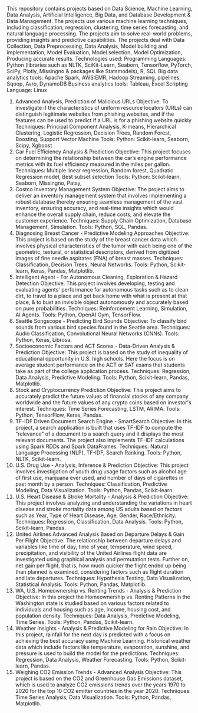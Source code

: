 This repository contains projects based on Data Science, Machine Learning, Data Analysis, Artificial Intelligence, Big Data, and Database Development & Data Management. The projects use various machine learning techniques, including classification, regression, clustering, time series forecasting, and natural language processing. The projects aim to solve real-world problems, providing insights and predictive capabilities. The projects deal with Data Collection, Data Preprocessing, Data Analysis, Model building and implementation, Model Evaluation, Model selection, Model Optimization, Producing accurate results.
Technologies used: 
Programming Languages: Python (libraries such as NLTK, SciKit-Learn, Seaborn, Tensorflow, PyTorch, SciPy, Plotly, Missingno & packages like Statsmodels), R, SQL
Big data analytics tools: Apache Spark, AWS:EMR, Hadoop Streaming, pipelines, Sqoop, Avro, DynamoDB
Business analytics tools: Tableau, Excel
Scripting Language: Linux 

1. Advanced Analysis, Prediction of Malicious URLs
Objective: To investigate if the characteristics of uniform resource locators (URLs) can distinguish legitimate websites from phishing websites, and if the features can be used to predict if a URL is for a phishing website quickly 
Techniques: Principal Component Analysis, K-means, Hierarchical Clustering, Logistic Regression, Decision Trees, Random Forest, Boosting, Support Vector Machine
Tools: Python: Scikit-learn, Seaborn, Scipy, Xgboost
2. Car Fuel Efficiency Analysis & Prediction
Objective: This project focuses on determining the relationship between the car’s engine performance metrics with its fuel efficiency measured in the miles per gallon. 
Techniques: Multiple linear regression, Random forest, Quadratic Regression model, Best subset selection
Tools: Python: Scikit-learn, Seaborn, Missingno, Patsy, 
3. Costco Inventory Management System
Objective: The project aims to deliver an inventory management system that involves implementing a robust database thereby ensuring seamless management of the vast inventory, ensuring accuracy, and real-time insights which would enhance the overall supply chain, reduce costs, and elevate the customer experience. 
Techniques: Supply Chain Optimization, Database Management, Simulation.
Tools: Python, SQL, Pandas.
4. Diagnosing Breast Cancer - Predictive Modeling Approaches
Objective: This project is based on the study of the breast cancer data which involves physical characteristics of the tumor with each being one of the geometric, textural, or statistical descriptors, derived from digitized images of fine needle aspirates (FNA) of breast masses. 
Techniques: Classification, Decision Trees, Neural Networks.
Tools: Python, Scikit-learn, Keras, Pandas, Matplotlib.
5. Intelligent Agent - For Autonomous Cleaning, Exploration & Hazard Detection
Objective: This project involves developing, testing and evaluating agents' performance for autonomous tasks such as to clean dirt,  to travel to a place and get back home with what is present at that place, & to bust an invisible object autonomously and accurately based on pure probabilities.
Techniques: Reinforcement Learning, Simulation, AI Agents.
Tools: Python, OpenAI Gym, TensorFlow.
6. Seattle Songscope - Predicting Bird Sounds
Objective: To classify bird sounds from various bird species found in the Seattle area.
Techniques: Audio Classification, Convolutional Neural Networks (CNNs).
Tools: Python, Keras, Librosa.
7. Socioeconomic Factors and ACT Scores - Data-Driven Analysis & Prediction
Objective: This project is based on the study of inequality of educational opportunity in U.S. high schools. Here the focus is on average student performance on the ACT or SAT exams that students take as part of the college application process. 
Techniques: Regression, Data Analysis, Predictive Modeling.
Tools: Python, Scikit-learn, Pandas, Matplotlib.
8. Stock and Cryptocurrency Prediction
Objective: This project aims to accurately predict the future values of financial stocks of any company worldwide and the future values of any crypto coins based on investor's interest.
Techniques: Time Series Forecasting, LSTM, ARIMA.
Tools: Python, TensorFlow, Keras, Pandas.
9. TF-IDF Driven Document Search Engine - SmartSearch
Objective: In this project, a search application is built that uses TF-IDF to compute the “relevance” of a document to a search query and it displays the most relevant documents. The project also implements TF-IDF calculations using Spark RDDs and Spark DataFrames. 
Techniques: Natural Language Processing (NLP), TF-IDF, Search Ranking.
Tools: Python, NLTK, Scikit-learn.
10. U.S. Drug Use - Analysis, Inference & Prediction
Objective: This project involves investigation of youth drug usage factors such as alcohol age of first use, marijuana ever used, and number of days of cigarettes in past month by a person. 
Techniques: Classification, Predictive Modeling, Data Visualization.
Tools: Python, Pandas, Scikit-learn.
11. U.S. Heart Disease & Stroke Mortality - Analysis & Prediction
Objective: This project involves analyzing and understanding the variations in heart disease and stroke mortality data among US adults based on factors such as Year, Type of Heart Disease, Age, Gender, Race/Ethnicity. 
Techniques: Regression, Classification, Data Analysis.
Tools: Python, Scikit-learn, Pandas.
12. United Airlines Advanced Analysis Based on Departure Delays & Gain Per Flight
Objective: The relationship between departure delays and variables like time of day, time of year, temperature, wind speed, precipitation, and visibility of the United Airlines flight data are investigated using graphical analysis and permutation tests. Further on, net gain per flight, that is, how much quicker the flight ended up being than planned is examined, considering factors such as flight duration and late departures. 
Techniques: Hypothesis Testing, Data Visualization, Statistical Analysis.
Tools: Python, Pandas, Matplotlib.
13. WA, U.S. Homeownership vs. Renting Trends - Analysis & Prediction
Objective: In this project the Homeownership vs. Renting Patterns in the Washington state is studied based on various factors related to individuals and housing such as age, income, housing cost, and population density.
Techniques: Data Analysis, Predictive Modeling, Time Series.
Tools: Python, Pandas, Scikit-learn.
14. Weather Insights - Analysis & Predictive Modeling for Rain
Objective: In this project, rainfall for the next day is predicted with a focus on achieving the best accuracy using Machine Learning. Historical weather data which include factors like temperature, evaporation, sunshine, and pressure is used to build the model for the predictions.
Techniques: Regression, Data Analysis, Weather Forecasting.
Tools: Python, Scikit-learn, Pandas.
15. Weighing CO2 Emission Trends - Advanced Analysis
Objective: This project is based on the CO2 and Greenhouse Gas Emissions dataset, which is used to analyze CO2 emissions trends over the years 1970 to 2020 for the top 10 CO2 emitter countries in the year 2020. 
Techniques: Time Series Analysis, Data Visualization.
Tools: Python, Pandas, Matplotlib.

